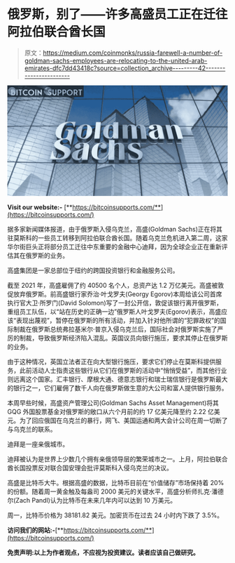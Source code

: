 # 俄罗斯，别了——许多高盛员工正在迁往阿拉伯联合酋长国

> 原文：<https://medium.com/coinmonks/russia-farewell-a-number-of-goldman-sachs-employees-are-relocating-to-the-united-arab-emirates-dfc7dd43418c?source=collection_archive---------42----------------------->

![](img/3a130a2965257ad055f4cfa2e69a7f35.png)

**Visit our website:-** [**https://bitcoinsupports.com/**](https://bitcoinsupports.com/)

据多家新闻媒体报道，由于俄罗斯入侵乌克兰，高盛(Goldman Sachs)正在将其驻莫斯科的一些员工转移到阿拉伯联合酋长国。随着乌克兰危机进入第二周，这家华尔街巨头正将部分员工迁往中东重要的金融中心迪拜，因为全球企业正在重新评估其在俄罗斯的业务。

高盛集团是一家总部位于纽约的跨国投资银行和金融服务公司。

截至 2021 年，高盛雇佣了约 40500 名个人，总资产达 1.2 万亿美元。高盛被敦促放弃俄罗斯。前高盛银行家乔治·叶戈罗夫(Georgy Egorov)本周给该公司首席执行官大卫·所罗门(David Solomon)写了一封公开信，敦促该银行离开俄罗斯，重组员工队伍，以“站在历史的正确一边”俄罗斯人叶戈罗夫(Egorov)表示，高盛应该“表现出蔑视”，暂停在俄罗斯的所有活动，并加入针对他所谓的“犯罪政权”的国际制裁在俄罗斯总统弗拉基米尔·普京入侵乌克兰后，国际社会对俄罗斯实施了严厉的制裁，导致俄罗斯经济陷入混乱。英国议员向银行施压，要求其停止在俄罗斯的业务。

由于这种情况，英国立法者正在向大型银行施压，要求它们停止在莫斯科提供服务，此前活动人士指责这些银行从它们在俄罗斯的活动中“悄悄受益”，而其他行业则远离这个国家。汇丰银行、摩根大通、德意志银行和瑞士瑞信银行是俄罗斯最大的银行之一，它们雇佣了数千人向在俄罗斯做生意的大公司和富人提供银行服务。

本周早些时候，高盛资产管理公司(Goldman Sachs Asset Management)将其 GQG 外国股票基金对俄罗斯的敞口从六个月前的约 17 亿美元降至约 2.22 亿美元。为了回应俄国在乌克兰的暴行，网飞、美国运通和两大会计公司在周一切断了与乌克兰的联系。

迪拜是一座亲俄城市。

迪拜被认为是世界上少数几个拥有亲俄领导层的繁荣城市之一。上月，阿拉伯联合酋长国投票反对联合国安理会批评莫斯科入侵乌克兰的决议。

高盛是比特币大牛。根据高盛的数据，比特币目前在“价值储存”市场保持着 20%的份额。随着周一黄金触及每盎司 2000 美元的关键水平，高盛分析师扎克·潘德尔(Zach Pandl)认为比特币在未来几年内可以达到 10 万美元。

周一，比特币价格为 38181.82 美元。加密货币在过去 24 小时内下跌了 3.5%。

**访问我们的网站:-**[**https://bitcoinsupports.com/**](https://bitcoinsupports.com/)

**免责声明:以上为作者观点，不应视为投资建议。读者应该自己做研究。**